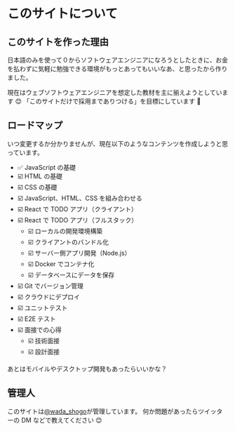 # このサイトについて

## このサイトを作った理由

日本語のみを使って０からソフトウェアエンジニアになろうとしたときに、お金を払わずに気軽に勉強できる環境がもっとあってもいいなあ、と思ったから作りました。

現在はウェブソフトウェアエンジニアを想定した教材を主に揃えようとしています 😊
「このサイトだけで採用までありつける」を目標にしています 🎉

## ロードマップ

いつ変更するか分かりませんが、現在以下のようなコンテンツを作成しようと思っています。

- ✅ JavaScript の基礎
- ☑️ HTML の基礎
- ☑️ CSS の基礎
- ☑️ JavaScript、HTML、CSS を組み合わせる
- ☑️ React で TODO アプリ（クライアント）
- ☑️ React で TODO アプリ（フルスタック）
  - ☑️ ローカルの開発環境構築
  - ☑️ クライアントのバンドル化
  - ☑️ サーバー側アプリ開発（Node.js）
  - ☑️ Docker でコンテナ化
  - ☑️ データベースにデータを保存
- ☑️ Git でバージョン管理
- ☑️ クラウドにデプロイ
- ☑️ ユニットテスト
- ☑️ E2E テスト
- ☑️ 面接での心得
  - ☑️ 技術面接
  - ☑️ 設計面接

あとはモバイルやデスクトップ開発もあったらいいかな？

## 管理人

このサイトは[@wada_shogo](https://twitter.com/wada_shogo)が管理しています。
何か問題があったらツイッターの DM などで教えてください 😊
